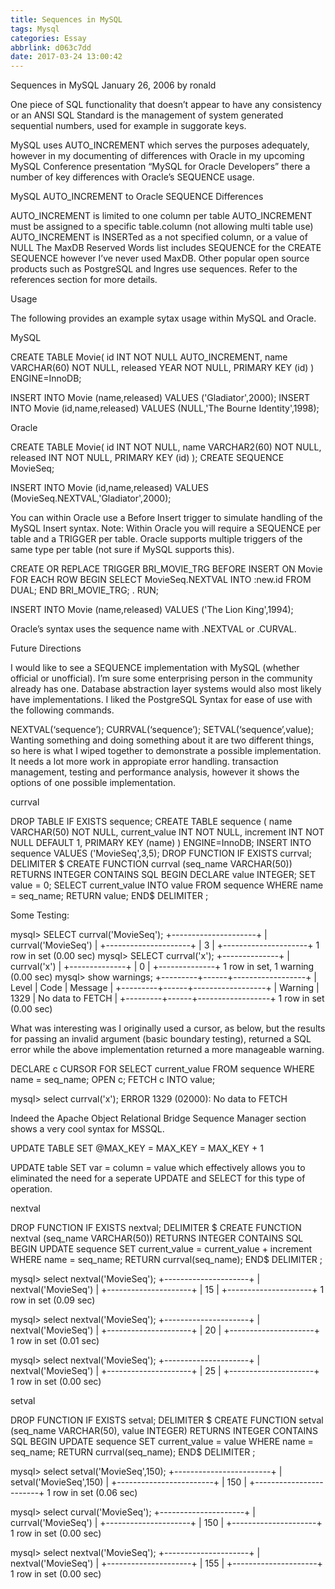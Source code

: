 ```yaml
---
title: Sequences in MySQL
tags: Mysql
categories: Essay
abbrlink: d063c7dd
date: 2017-03-24 13:00:42
---
```


Sequences in MySQL
January 26, 2006 by ronald

One piece of SQL functionality that doesn’t appear to have any consistency or an ANSI SQL Standard is the management of system generated sequential numbers, used for example in suggorate keys.

MySQL uses AUTO_INCREMENT which serves the purposes adequately, however in my documenting of differences with Oracle in my upcoming MySQL Conference presentation “MySQL for Oracle Developers” there a number of key differences with Oracle’s SEQUENCE usage.

MySQL AUTO_INCREMENT to Oracle SEQUENCE Differences

AUTO_INCREMENT is limited to one column per table
AUTO_INCREMENT must be assigned to a specific table.column (not allowing multi table use)
AUTO_INCREMENT is INSERTed as a not specified column, or a value of NULL
The MaxDB Reserved Words list includes SEQUENCE for the CREATE SEQUENCE however I’ve never used MaxDB. Other popular open source products such as PostgreSQL and Ingres use sequences. Refer to the references section for more details.

Usage

The following provides an example sytax usage within MySQL and Oracle.

MySQL


 CREATE TABLE Movie(
id           INT NOT NULL AUTO_INCREMENT,
name     VARCHAR(60) NOT NULL,
released YEAR NOT NULL,
PRIMARY KEY (id)
) ENGINE=InnoDB;


INSERT INTO Movie (name,released) VALUES ('Gladiator',2000);
INSERT INTO Movie (id,name,released) VALUES (NULL,'The Bourne Identity',1998);

Oracle


 CREATE TABLE Movie(
id          INT NOT NULL,
name     VARCHAR2(60) NOT NULL,
released INT NOT NULL,
PRIMARY KEY (id)
);
CREATE SEQUENCE MovieSeq;


INSERT INTO Movie (id,name,released) VALUES (MovieSeq.NEXTVAL,'Gladiator',2000);

You can within Oracle use a Before Insert trigger to simulate handling of the MySQL Insert syntax. Note: Within Oracle you will require a SEQUENCE per table and a TRIGGER per table. Oracle supports multiple triggers of the same type per table (not sure if MySQL supports this).


 CREATE OR REPLACE TRIGGER BRI_MOVIE_TRG
BEFORE INSERT ON Movie
FOR EACH ROW
BEGIN
  SELECT MovieSeq.NEXTVAL INTO :new.id FROM DUAL;
END BRI_MOVIE_TRG;
.
RUN;


INSERT INTO Movie (name,released) VALUES ('The Lion King',1994);

Oracle’s syntax uses the sequence name with .NEXTVAL or .CURVAL.

Future Directions

I would like to see a SEQUENCE implementation with MySQL (whether official or unofficial). I’m sure some enterprising person in the community already has one. Database abstraction layer systems would also most likely have implementations. I liked the PostgreSQL Syntax for ease of use with the following commands.

NEXTVAL(‘sequence’);
CURRVAL(‘sequence’);
SETVAL(‘sequence’,value);
Wanting something and doing something about it are two different things, so here is what I wiped together to demonstrate a possible implementation. It needs a lot more work in appropiate error handling. transaction management, testing and performance analysis, however it shows the options of one possible implementation.

currval


 DROP TABLE IF EXISTS sequence;
CREATE TABLE sequence (
name              VARCHAR(50) NOT NULL,
current_value INT NOT NULL,
increment       INT NOT NULL DEFAULT 1,
PRIMARY KEY (name)
) ENGINE=InnoDB;
INSERT INTO sequence VALUES ('MovieSeq',3,5);
DROP FUNCTION IF EXISTS currval;
DELIMITER $
CREATE FUNCTION currval (seq_name VARCHAR(50))
RETURNS INTEGER
CONTAINS SQL
BEGIN
  DECLARE value INTEGER;
  SET value = 0;
  SELECT current_value INTO value
  FROM sequence
  WHERE name = seq_name;
  RETURN value;
END$
DELIMITER ;

Some Testing:

 mysql> SELECT currval('MovieSeq');
+---------------------+
| currval('MovieSeq') |
+---------------------+
|                   3 |
+---------------------+
1 row in set (0.00 sec)
mysql> SELECT currval('x');
+--------------+
| currval('x') |
+--------------+
|            0 |
+--------------+
1 row in set, 1 warning (0.00 sec)
mysql> show warnings;
+---------+------+------------------+
| Level   | Code | Message          |
+---------+------+------------------+
| Warning | 1329 | No data to FETCH |
+---------+------+------------------+
1 row in set (0.00 sec)

What was interesting was I originally used a cursor, as below, but the results for passing an invalid argument (basic boundary testing), returned a SQL error while the above implementation returned a more manageable warning.


  DECLARE c CURSOR FOR
    SELECT current_value FROM sequence
    WHERE name = seq_name;
  OPEN c;
  FETCH c INTO value;


mysql> select currval('x');
ERROR 1329 (02000): No data to FETCH

Indeed the Apache Object Relational Bridge Sequence Manager section shows a very cool syntax for MSSQL.

UPDATE TABLE SET @MAX_KEY = MAX_KEY = MAX_KEY + 1

UPDATE table SET var = column = value which effectively allows you to eliminated the need for a seperate UPDATE and SELECT for this type of operation.

nextval


 DROP FUNCTION IF EXISTS nextval;
DELIMITER $
CREATE FUNCTION nextval (seq_name VARCHAR(50))
RETURNS INTEGER
CONTAINS SQL
BEGIN
   UPDATE sequence
   SET          current_value = current_value + increment
   WHERE name = seq_name;
   RETURN currval(seq_name);
END$
DELIMITER ;


 mysql> select nextval('MovieSeq');
+---------------------+
| nextval('MovieSeq') |
+---------------------+
|                  15 |
+---------------------+
1 row in set (0.09 sec)

mysql> select nextval('MovieSeq');
+---------------------+
| nextval('MovieSeq') |
+---------------------+
|                  20 |
+---------------------+
1 row in set (0.01 sec)

mysql> select nextval('MovieSeq');
+---------------------+
| nextval('MovieSeq') |
+---------------------+
|                  25 |
+---------------------+
1 row in set (0.00 sec)

setval


 DROP FUNCTION IF EXISTS setval;
DELIMITER $
CREATE FUNCTION setval (seq_name VARCHAR(50), value INTEGER)
RETURNS INTEGER
CONTAINS SQL
BEGIN
   UPDATE sequence
   SET          current_value = value
   WHERE name = seq_name;
   RETURN currval(seq_name);
END$
DELIMITER ;


 mysql> select setval('MovieSeq',150);
+------------------------+
| setval('MovieSeq',150) |
+------------------------+
|                    150 |
+------------------------+
1 row in set (0.06 sec)

mysql> select curval('MovieSeq');
+---------------------+
| currval('MovieSeq') |
+---------------------+
|                 150 |
+---------------------+
1 row in set (0.00 sec)

mysql> select nextval('MovieSeq');
+---------------------+
| nextval('MovieSeq') |
+---------------------+
|                 155 |
+---------------------+
1 row in set (0.00 sec)


